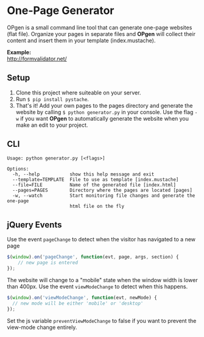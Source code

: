 # One-Page Generator

OPgen is a small command line tool that can generate one-page websites (flat file). Organize your pages in separate
files and **OPgen** will collect their content and insert them in your template (index.mustache).

**Example:**<br />http://formvalidator.net/

## Setup

1. Clone this project where suiteable on your server.
2. Run `$ pip install pystache`.
3. That's it! Add your own pages to the pages directory and generate the website by calling `$ python generator.py` in your console.
Use the flag `-w` if you want **OPgen** to automatically generate the website when you make an edit to your project.

## CLI

```
Usage: python generator.py [<flags>]

Options:
  -h, --help           show this help message and exit
  --template=TEMPLATE  File to use as template [index.mustache]
  --file=FILE          Name of the generated file [index.html]
  --pages=PAGES        Directory where the pages are located [pages]
  -w, --watch          Start monitoring file changes and generate the one-page
                       html file on the fly
```


## jQuery Events

Use the event `pageChange` to detect when the visitor has navigated to a new page

```js
$(window).on('pageChange', function(evt, page, args, section) {
    // new page is entered
});
```

The website will change to a "mobile" state when the window width is lower than 400px. Use the event `viewModeChange` to
detect when this happens.

```js
$(window).on('viewModeChange', function(evt, newMode) {
  // new mode will be either 'mobile' or 'desktop'
});
```

Set the js variable `preventViewModeChange` to false if you want to prevent the view-mode change entirely.
